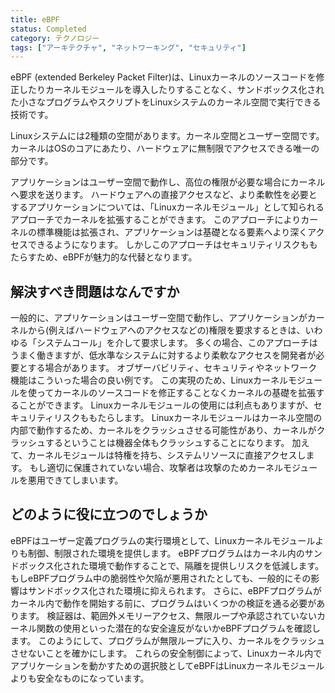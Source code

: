 ```yaml
---
title: eBPF
status: Completed
category: テクノロジー
tags: ["アーキテクチャ", "ネットワーキング", "セキュリティ"]
---
```


eBPF (extended Berkeley Packet Filter)は、Linuxカーネルのソースコードを修正したりカーネルモジュールを導入したりすることなく、サンドボックス化された小さなプログラムやスクリプトをLinuxシステムのカーネル空間で実行できる技術です。

Linuxシステムには2種類の空間があります。カーネル空間とユーザー空間です。
カーネルはOSのコアにあたり、ハードウェアに無制限でアクセスできる唯一の部分です。

アプリケーションはユーザー空間で動作し、高位の権限が必要な場合にカーネルへ要求を送ります。
ハードウェアへの直接アクセスなど、より柔軟性を必要とするアプリケーションについては、「Linuxカーネルモジュール」として知られるアプローチでカーネルを拡張することができます。
このアプローチによりカーネルの標準機能は拡張され、アプリケーションは基礎となる要素へより深くアクセスできるようになります。
しかしこのアプローチはセキュリティリスクももたらすため、eBPFが魅力的な代替となります。

## 解決すべき問題はなんですか
一般的に、アプリケーションはユーザー空間で動作し、アプリケーションがカーネルから(例えばハードウェアへのアクセスなどの)権限を要求するときは、いわゆる「システムコール」を介して要求します。
多くの場合、このアプローチはうまく働きますが、低水準なシステムに対するより柔軟なアクセスを開発者が必要とする場合があります。
オブザーバビリティ、セキュリティやネットワーク機能はこういった場合の良い例です。
この実現のため、Linuxカーネルモジュールを使ってカーネルのソースコードを修正することなくカーネルの基礎を拡張することができます。
Linuxカーネルモジュールの使用には利点もありますが、セキュリティリスクももたらします。
Linuxカーネルモジュールはカーネル空間の内部で動作するため、カーネルをクラッシュさせる可能性があり、カーネルがクラッシュするということは機器全体もクラッシュすることになります。
加えて、カーネルモジュールは特権を持ち、システムリソースに直接アクセスします。
もし適切に保護されていない場合、攻撃者は攻撃のためカーネルモジュールを悪用できてしまいます。

## どのように役に立つのでしょうか
eBPFはユーザー定義プログラムの実行環境として、Linuxカーネルモジュールよりも制御、制限された環境を提供します。
eBPFプログラムはカーネル内のサンドボックス化された環境で動作することで、隔離を提供しリスクを低減します。
もしeBPFプログラム中の脆弱性や欠陥が悪用されたとしても、一般的にその影響はサンドボックス化された環境に抑えられます。
さらに、eBPFプログラムがカーネル内で動作を開始する前に、プログラムはいくつかの検証を通る必要があります。
検証器は、範囲外メモリーアクセス、無限ループや承認されていないカーネル関数の使用といった潜在的な安全違反がないかeBPFプログラムを確認します。
このようにして、プログラムが無限ループに入り、カーネルをクラッシュさせないことを確かにします。
これらの安全制御によって、Linuxカーネル内でアプリケーションを動かすための選択肢としてeBPFはLinuxカーネルモジュールよりも安全なものになっています。
